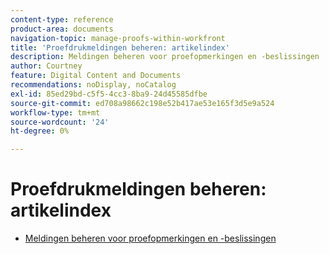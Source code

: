 ```yaml
---
content-type: reference
product-area: documents
navigation-topic: manage-proofs-within-workfront
title: 'Proefdrukmeldingen beheren: artikelindex'
description: Meldingen beheren voor proefopmerkingen en -beslissingen
author: Courtney
feature: Digital Content and Documents
recommendations: noDisplay, noCatalog
exl-id: 85ed29bd-c5f5-4cc3-8ba9-24d45585dfbe
source-git-commit: ed708a98662c198e52b417ae53e165f3d5e9a524
workflow-type: tm+mt
source-wordcount: '24'
ht-degree: 0%

---
```


# Proefdrukmeldingen beheren: artikelindex

* [Meldingen beheren voor proefopmerkingen en -beslissingen](../../../../review-and-approve-work/proofing/reviewing-proofs-within-workfront/manage-notifications-for-proof-comments.md)
